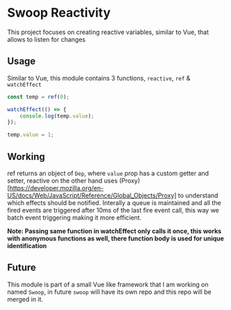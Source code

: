 # Swoop Reactivity

This project focuses on creating reactive variables, similar to Vue, that allows to listen for changes

## Usage
Similar to Vue, this module contains 3 functions, `reactive`, `ref` & `watchEffect`

```js
const temp = ref(0);

watchEffect(() => {
	console.log(temp.value);
});

temp.value = 1;
```

## Working

ref returns an object of `Dep`, where `value` prop has a custom getter and setter, reactive on the other hand uses (Proxy)[https://developer.mozilla.org/en-US/docs/Web/JavaScript/Reference/Global_Objects/Proxy] to understand which effects should be notified. Interally a queue is maintained and all the fired events are triggered after 10ms of the last fire event call, this way we batch event triggering making it more efficient.

**Note: Passing same function in watchEffect only calls it once, this works with anonymous functions as well, there function body is used for unique identification**

## Future

This module is part of a small Vue like framework that I am working on named `Swoop`, in future `swoop` will have its own repo and this repo will be merged in it.